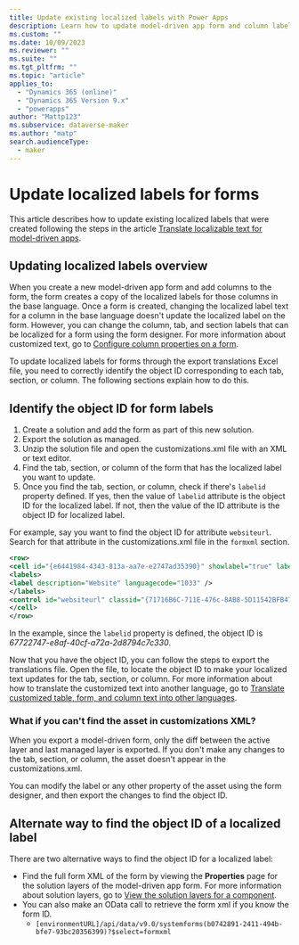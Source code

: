 ```yaml
---
title: Update existing localized labels with Power Apps
description: Learn how to update model-driven app form and column labels that are translated using Power Apps.
ms.custom: ""
ms.date: 10/09/2023
ms.reviewer: ""
ms.suite: ""
ms.tgt_pltfrm: ""
ms.topic: "article"
applies_to: 
  - "Dynamics 365 (online)"
  - "Dynamics 365 Version 9.x"
  - "powerapps"
author: "Mattp123"
ms.subservice: dataverse-maker
ms.author: "matp"
search.audienceType: 
  - maker
---
```

# Update localized labels for forms

This article describes how to update existing localized labels that were created following the steps in the article [Translate localizable text for model-driven apps](../model-driven-apps/translate-localizable-text.md).

## Updating localized labels overview

When you create a new model-driven app form and add columns to the form, the form creates a copy of the localized labels for those columns in the base language. Once a form is created, changing the localized label text for a column in the base language doesn't update the localized label on the form. However, you can change the column, tab, and section labels that can be localized for a form using the form designer. For more information about customized text, go to [Configure column properties on a form](../model-driven-apps/add-move-or-delete-fields-on-form.md#configure-column-properties-on-a-form).

To update localized labels for forms through the export translations Excel file, you need to correctly identify the object ID corresponding to each tab, section, or column. The following sections explain how to do this.

## Identify the object ID for form labels

1. Create a solution and add the form as part of this new solution.
1. Export the solution as managed.
1. Unzip the solution file and open the customizations.xml file with an XML or text editor.
1. Find the tab, section, or column of the form that has the localized label you want to update.  
1. Once you find the tab, section, or column, check if there's `labelid` property defined. If yes, then the value of `labelid` attribute is the object ID for the localized label. If not, then the value of the ID attribute is the object ID for localized label.

For example, say you want to find the object ID for attribute `websiteurl`. Search for that attribute in the customizations.xml file in the `formxml` section.

```xml
<row> 
<cell id="{e6441984-4343-813a-aa7e-e2747ad35390}" showlabel="true" labelid="{67722747-e8af-40cf-a72a-2d8794c7c330}"> 
<labels> 
<label description="Website" languagecode="1033" /> 
</labels> 
<control id="websiteurl" classid="{71716B6C-711E-476c-8AB8-5D11542BFB47}" datafieldname="websiteurl" disabled="false" /> 
</cell> 
</row>
```

In the example, since the `labelid` property is defined, the object ID is *67722747-e8af-40cf-a72a-2d8794c7c330*.

Now that you have the object ID, you can follow the steps to export the translations file. Open the file, to locate the object ID to make your localized text updates for the tab, section, or column. For more information about how to translate the customized text into another language, go to [Translate customized table, form, and column text into other languages](export-customized-entity-field-text-translation.md).

### What if you can't find the asset in customizations XML?

When you export a model-driven form, only the diff between the active layer and last managed layer is exported. If you don't make any changes to the tab, section, or column, the asset doesn't appear in the customizations.xml.

You can modify the label or any other property of the asset using the form designer, and then export the changes to find the object ID.

## Alternate way to find the object ID of a localized label

There are two alternative ways to find the object ID for a localized label:

- Find the full form XML of the form by viewing the **Properties** page for the solution layers of the model-driven app form. For more information about solution layers, go to [View the solution layers for a component](solution-layers.md#view-the-solution-layers-for-a-component).
- You can also make an OData call to retrieve the form xml if you know the form ID.
  - `[environmentURL]/api/data/v9.0/systemforms(b0742891-2411-494b-bfe7-93bc20356399)?$select=formxml`
